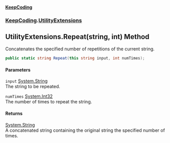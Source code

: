 #### [KeepCoding](index.md 'index')
### [KeepCoding](KeepCoding.md 'KeepCoding').[UtilityExtensions](UtilityExtensions.md 'KeepCoding.UtilityExtensions')
## UtilityExtensions.Repeat(string, int) Method
Concatenates the specified number of repetitions of the current string.
```csharp
public static string Repeat(this string input, int numTimes);
```
#### Parameters
<a name='KeepCoding.UtilityExtensions.Repeat(string.int).input'></a>
`input` [System.String](https://docs.microsoft.com/en-us/dotnet/api/System.String 'System.String')  
The string to be repeated.
  
<a name='KeepCoding.UtilityExtensions.Repeat(string.int).numTimes'></a>
`numTimes` [System.Int32](https://docs.microsoft.com/en-us/dotnet/api/System.Int32 'System.Int32')  
The number of times to repeat the string.
  
#### Returns
[System.String](https://docs.microsoft.com/en-us/dotnet/api/System.String 'System.String')  
A concatenated string containing the original string the specified number of times.
